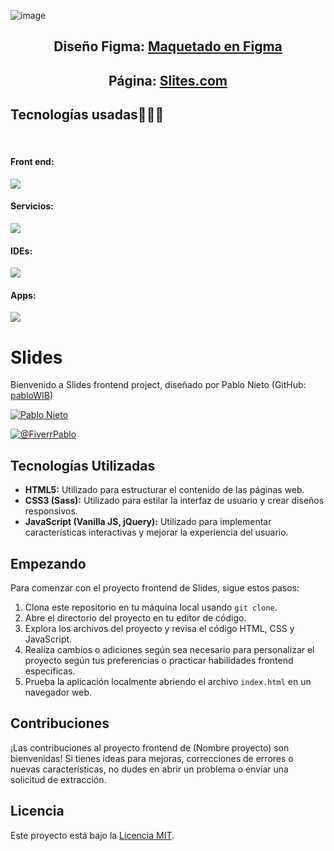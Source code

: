 ![image](https://github.com/user-attachments/assets/ab54e26b-3315-42a2-afd3-54fa5a6b8fbc)

<h2 align="center">Diseño Figma: <a type="_blank" href="https://www.figma.com/design/haNZfpMcqquvcq2ovwphE8/Slides?node-id=0-1&t=SSo9hHBbwJLUyTFw-0">Maquetado en Figma</a></h2>

<h2 align="center">Página: <a type="_blank" href="https://pablowib.github.io/ESTATICA-Slides/">Slites.com</a></h2>

<h2 >Tecnologías usadas👨🏻‍💻</h2>
<br>
<h4>Front end: </h4>
<img src="https://skillicons.dev/icons?i=html,css,sass,js,jquery"/>

<h4>Servicios: </h4>
<img src="https://skillicons.dev/icons?i=git,github"/>

<h4>IDEs: </h4>
<img src="https://skillicons.dev/icons?i=vscode"/>

<h4>Apps:</h4>
<img src="https://skillicons.dev/icons?i=figma" />

<h1>Slides</h1>

<p>Bienvenido a Slides frontend project, diseñado por Pablo Nieto (GitHub: <a href="https://github.com/pabloWIB">pabloWIB</a>)</p>

<a href="https://www.linkedin.com/in/pablo-nieto-perez-39a530292/" target="blank"><img align="center" src="https://img.shields.io/badge/LinkedIn-0077B5?style=for-the-badge&logo=linkedin&logoColor=white" alt="Pablo Nieto"/></a>

<a href="https://www.fiverr.com/pablonietop?source=gig_page" target="blank"><img align="center" src="https://img.shields.io/badge/fiverr-1DBF73?style=for-the-badge&logo=fiverr&logoColor=white" alt="@FiverrPablo"  /></a>

<h2>Tecnologías Utilizadas</h2>

<ul>
    <li><strong>HTML5:</strong> Utilizado para estructurar el contenido de las páginas web.</li>
    <li><strong>CSS3 (Sass):</strong> Utilizado para estilar la interfaz de usuario y crear diseños responsivos.</li>
    <li><strong>JavaScript (Vanilla JS, jQuery):</strong> Utilizado para implementar características interactivas y mejorar la experiencia del usuario.</li>
</ul>

<h2>Empezando</h2>

<p>Para comenzar con el proyecto frontend de Slides, sigue estos pasos:</p>

<ol>
    <li>Clona este repositorio en tu máquina local usando <code>git clone</code>.</li>
    <li>Abre el directorio del proyecto en tu editor de código.</li>
    <li>Explora los archivos del proyecto y revisa el código HTML, CSS y JavaScript.</li>
    <li>Realiza cambios o adiciones según sea necesario para personalizar el proyecto según tus preferencias o practicar habilidades frontend específicas.</li>
    <li>Prueba la aplicación localmente abriendo el archivo <code>index.html</code> en un navegador web.</li>
</ol>

<h2>Contribuciones</h2>

<p>¡Las contribuciones al proyecto frontend de (Nombre proyecto) son bienvenidas! Si tienes ideas para mejoras, correcciones de errores o nuevas características, no dudes en abrir un problema o enviar una solicitud de extracción.</p>

<h2>Licencia</h2>
<p>Este proyecto está bajo la <a href="LICENSE">Licencia MIT</a>.</p>
